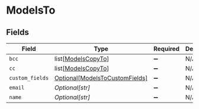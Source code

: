# ModelsTo


## Fields

| Field                                                                         | Type                                                                          | Required                                                                      | Description                                                                   |
| ----------------------------------------------------------------------------- | ----------------------------------------------------------------------------- | ----------------------------------------------------------------------------- | ----------------------------------------------------------------------------- |
| `bcc`                                                                         | list[[ModelsCopyTo](../../models/shared/modelscopyto.md)]                     | :heavy_minus_sign:                                                            | N/A                                                                           |
| `cc`                                                                          | list[[ModelsCopyTo](../../models/shared/modelscopyto.md)]                     | :heavy_minus_sign:                                                            | N/A                                                                           |
| `custom_fields`                                                               | [Optional[ModelsToCustomFields]](../../models/shared/modelstocustomfields.md) | :heavy_minus_sign:                                                            | N/A                                                                           |
| `email`                                                                       | *Optional[str]*                                                               | :heavy_minus_sign:                                                            | N/A                                                                           |
| `name`                                                                        | *Optional[str]*                                                               | :heavy_minus_sign:                                                            | N/A                                                                           |